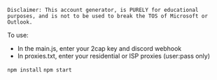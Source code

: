 `Disclaimer: This account generator, is PURELY for educational purposes, and is not to be used to break the TOS of Microsoft or Outlook. `

To use:

- In the main.js, enter your 2cap key and discord webhook
- In proxies.txt, enter your residential or ISP proxies (user:pass only)

```npm install```
```npm start```
